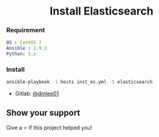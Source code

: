 <h1 align="center"> Install Elasticsearch </h1>

### Requirement

```yaml
OS : CentOS 7
Ansible : 2.9.2
Python: 3.x
```

### Install 

```sh
ansible-playbook -i hosts inst_es.yml -t elasticsearch
```

* Gitlab: [@dmlee01](https://sed-gitlab.hanpda.com/dmlee01/OAUTH.git)

## Show your support

Give a ⭐️ if this project helped you!

